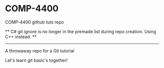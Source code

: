 # COMP-4400
COMP-4400 github tuts repo

** C# git ignore is no longer in the premade list during repo creation.  Using C++ instead. **

*****************************

A throwaway repo for a Git tutorial

Let's learn git basic's together!
